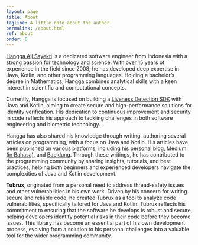 ```yaml
---
layout: page
title: About
tagline: A little note about the author.
permalink: /about.html
ref: about
order: 0
---
```


<a href="https://www.linkedin.com/in/hanggaajisayekti/" target="_blank">Hangga Aji Sayekti</a> is a dedicated software engineer from Indonesia with a strong passion for technology and science. With over 15 years of experience in the field since 2008, he has developed deep expertise in Java, Kotlin, and other programming languages. Holding a bachelor’s degree in Mathematics, Hangga combines analytical skills with a keen interest in scientific and computational concepts.

Currently, Hangga is focused on building a <a target="_blank" href="https://github.com/kredibel-id/VisionSample-Android">Liveness Detection SDK</a> with Java and Kotlin, aiming to create secure and high-performance solutions for identity verification. His dedication to continuous improvement and security in code reflects his approach to tackling challenges in both software engineering and biometric technology.

Hangga has also shared his knowledge through writing, authoring several articles on programming, with a focus on Java and Kotlin. His articles have been published on various platforms, including his <a href="https://hangga.github.io/blog/index.html" target="_blank">personal blog</a>, <a href="https://medium.com/@hangga-aji-sayekti" target="_blank">Medium (in Bahasa)</a>, and <a href="https://www.baeldung.com/author/hanggaajisayekti" target="_blank">Baeldung</a>. Through these writings, he has contributed to the programming community by sharing insights, tutorials, and best practices, helping both beginners and experienced developers navigate the complexities of Java and Kotlin development.

**Tubrux**, originated from a personal need to address thread-safety issues and other vulnerabilities in his own work. Driven by his concern for writing secure and reliable code, he created Tubrux as a tool to analyze code vulnerabilities, specifically tailored for Java and Kotlin. Tubrux reflects his commitment to ensuring that the software he develops is robust and secure, helping developers identify potential risks in their code before they become issues. This library has become an essential part of his own development process, evolving from a solution to his personal challenges into a valuable tool for the wider programming community.